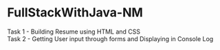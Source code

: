 # FullStackWithJava-NM
Task 1 - Building Resume using HTML and CSS\
Task 2 - Getting User input through forms and Displaying in Console Log
